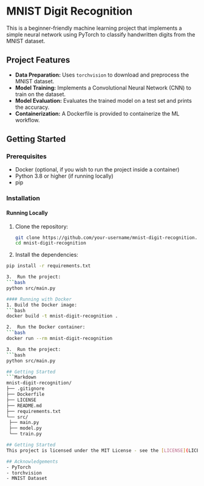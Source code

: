 # MNIST Digit Recognition

This is a beginner-friendly machine learning project that implements a simple neural network using PyTorch to classify handwritten digits from the MNIST dataset.

## Project Features
- **Data Preparation:** Uses `torchvision` to download and preprocess the MNIST dataset.
- **Model Training:** Implements a Convolutional Neural Network (CNN) to train on the dataset.
- **Model Evaluation:** Evaluates the trained model on a test set and prints the accuracy.
- **Containerization:** A Dockerfile is provided to containerize the ML workflow.

## Getting Started

### Prerequisites
- Docker (optional, if you wish to run the project inside a container)
- Python 3.8 or higher (if running locally)
- pip

### Installation

#### Running Locally
1. Clone the repository:
   ```bash
   git clone https://github.com/your-username/mnist-digit-recognition.git
   cd mnist-digit-recognition

2.	Install the dependencies:
   ```bash
   pip install -r requirements.txt

3.	Run the project:
   ```bash
   python src/main.py

#### Running with Docker
1. Build the Docker image:
   ```bash
   docker build -t mnist-digit-recognition .

2.	Run the Docker container:
   ```bash
   docker run --rm mnist-digit-recognition

3.	Run the project:
   ```bash
   python src/main.py

## Getting Started
```Markdown
mnist-digit-recognition/
├── .gitignore
├── Dockerfile
├── LICENSE
├── README.md
├── requirements.txt
└── src/
    ├── main.py
    ├── model.py
    └── train.py

## Getting Started
This project is licensed under the MIT License - see the [LICENSE](LICENSE) file for details.

## Acknowledgements
- PyTorch
- torchvision
- MNIST Dataset
